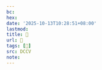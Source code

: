```yaml
---
bc:
hex:
date: '2025-10-13T10:28:51+08:00'
lastmod:
title: 􅙠
url: 􅙠
tags: [𪄿]
src: DCCV
note:
---
```

